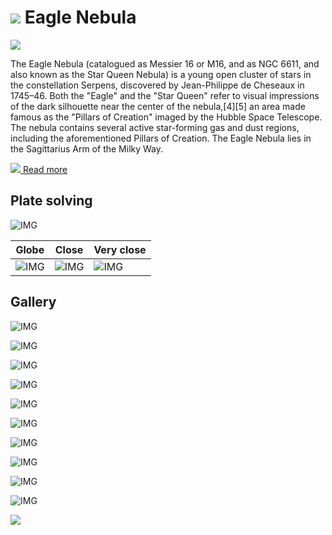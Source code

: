 # ![](..//Imaging//Common/pyl-tiny.png) Eagle Nebula
![](..//Imaging//HD/Eagle_Nebula+00+co.jpg)

The Eagle Nebula (catalogued as Messier 16 or M16, and as NGC 6611, and also known as the Star Queen Nebula) is a young open cluster of stars in the constellation Serpens, discovered by Jean-Philippe de Cheseaux in 1745–46. Both the "Eagle" and the "Star Queen" refer to visual impressions of the dark silhouette near the center of the nebula,[4][5] an area made famous as the "Pillars of Creation" imaged by the Hubble Space Telescope. The nebula contains several active star-forming gas and dust regions, including the aforementioned Pillars of Creation. The Eagle Nebula lies in the Sagittarius Arm of the Milky Way.

[![](..//Imaging//Common/Wikipedia.png) Read more](https://en.wikipedia.org/wiki/Eagle_Nebula)
## Plate solving 


![IMG](..//Imaging//HD/Eagle_Nebula_Annotated.jpg)


| Globe | Close | Very close |
| ----- | ----- | ----- |
|![IMG](..//Imaging//HD/Eagle_Nebula_Globe.jpg) |![IMG](..//Imaging//HD/Eagle_Nebula_Close.jpg) |![IMG](..//Imaging//HD/Eagle_Nebula_Closer.jpg) |

## Gallery
![IMG](..//Imaging//HD/Eagle_Nebula+00+co.jpg) 

![IMG](..//Imaging//HD/Eagle_Nebula+01+co.jpg) 

![IMG](..//Imaging//HD/Eagle_Nebula+02+co.jpg) 

![IMG](..//Imaging//HD/Eagle_Nebula+03+co.jpg) 

![IMG](..//Imaging//HD/Eagle_Nebula+04+co.jpg) 

![IMG](..//Imaging//HD/Eagle_Nebula+05+co.jpg) 

![IMG](..//Imaging//HD/Eagle_Nebula+06+co.jpg) 

![IMG](..//Imaging//HD/Eagle_Nebula+07+co.jpg) 

![IMG](..//Imaging//HD/Eagle_Nebula+08+co.jpg) 

![IMG](..//Imaging//HD/Eagle_Nebula+09+co.jpg) 

![](..//Imaging//HD/Eagle_Nebula+00+bg.jpg)
